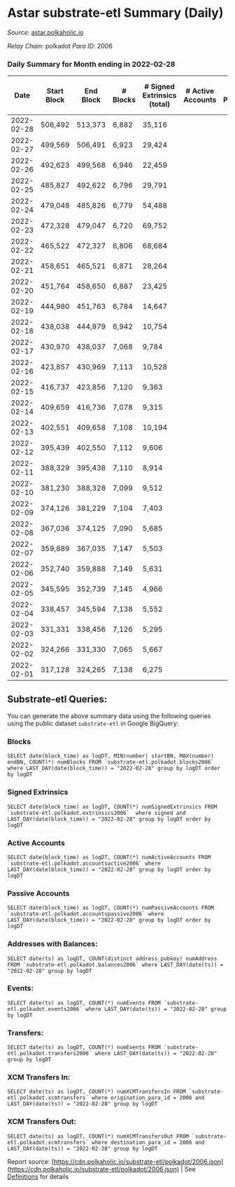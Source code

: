 # Astar substrate-etl Summary (Daily)

_Source_: [astar.polkaholic.io](https://astar.polkaholic.io)

*Relay Chain*: polkadot
*Para ID*: 2006



### Daily Summary for Month ending in 2022-02-28


| Date | Start Block | End Block | # Blocks | # Signed Extrinsics (total) | # Active Accounts | # Passive | # New | # Addresses with Balances | # Events | # Transfers | # XCM Transfers In | # XCM Transfers Out | Issues | 
| ---- | ----------- | --------- | -------- | --------------------------- | ----------------- | --------- | ----- | ------------------------- | -------- | ----------- | ------------------ | ------------------- | ------ |
| 2022-02-28 | 506,492 | 513,373 | 6,882 | 35,116 |  |  |  | 76,017 | 722,115 | 34,265 ($46,705,109.04) |   |   |  |
| 2022-02-27 | 499,569 | 506,491 | 6,923 | 29,424 |  |  |  |  | 373,466 | 37,337 ($7,449,819.99) |   |   |  |
| 2022-02-26 | 492,623 | 499,568 | 6,946 | 22,459 |  |  |  |  | 297,923 | 25,606 ($6,706,612.64) |   |   |  |
| 2022-02-25 | 485,827 | 492,622 | 6,796 | 29,791 |  |  |  |  | 309,684 | 32,305 ($5,010,599.80) |   |   |  |
| 2022-02-24 | 479,048 | 485,826 | 6,779 | 54,488 |  |  |  |  | 331,538 | 20,558 ($8,526,767.95) |   |   |  |
| 2022-02-23 | 472,328 | 479,047 | 6,720 | 69,752 |  |  |  |  | 395,925 | 20,360 ($3,845,468.92) |   |   |  |
| 2022-02-22 | 465,522 | 472,327 | 6,806 | 68,684 |  |  |  |  | 408,344 | 24,199 ($3,640,337.85) |   |   |  |
| 2022-02-21 | 458,651 | 465,521 | 6,871 | 28,264 |  |  |  |  | 287,289 | 29,472 ($5,546,577.56) |   |   |  |
| 2022-02-20 | 451,764 | 458,650 | 6,887 | 23,425 |  |  |  |  | 189,703 | 16,918 ($2,925,058.74) |   |   |  |
| 2022-02-19 | 444,980 | 451,763 | 6,784 | 14,647 |  |  |  |  | 162,016 | 14,543 ($3,922,557.32) |   |   |  |
| 2022-02-18 | 438,038 | 444,979 | 6,942 | 10,754 |  |  |  |  | 163,761 | 13,573 ($11,560,449.82) |   |   |  |
| 2022-02-17 | 430,970 | 438,037 | 7,068 | 9,784 |  |  |  |  | 182,568 | 12,972 ($7,167,897.27) |   |   |  |
| 2022-02-16 | 423,857 | 430,969 | 7,113 | 10,528 |  |  |  |  | 139,291 | 12,764 ($1,705,227.29) |   |   |  |
| 2022-02-15 | 416,737 | 423,856 | 7,120 | 9,363 |  |  |  |  | 140,198 | 12,451 ($7,618,177.58) |   |   |  |
| 2022-02-14 | 409,659 | 416,736 | 7,078 | 9,315 |  |  |  |  | 131,968 | 12,033 ($1,518,994.49) |   |   |  |
| 2022-02-13 | 402,551 | 409,658 | 7,108 | 10,194 |  |  |  |  | 142,795 | 12,923 ($1,788,507.09) |   |   |  |
| 2022-02-12 | 395,439 | 402,550 | 7,112 | 9,606 |  |  |  |  | 146,843 | 12,655 ($1,893,780.88) |   |   |  |
| 2022-02-11 | 388,329 | 395,438 | 7,110 | 8,914 |  |  |  |  | 135,742 | 12,527 ($3,209,519.61) |   |   |  |
| 2022-02-10 | 381,230 | 388,328 | 7,099 | 9,512 |  |  |  |  | 135,127 | 12,089 ($1,333,112.71) |   |   |  |
| 2022-02-09 | 374,126 | 381,229 | 7,104 | 7,403 |  |  |  |  | 125,107 | 11,140 ($1,384,888.03) |   |   |  |
| 2022-02-08 | 367,036 | 374,125 | 7,090 | 5,685 |  |  |  |  | 119,738 | 10,480 ($5,683,928.35) |   |   |  |
| 2022-02-07 | 359,889 | 367,035 | 7,147 | 5,503 |  |  |  |  | 123,602 | 10,293 ($3,909,318.71) |   |   |  |
| 2022-02-06 | 352,740 | 359,888 | 7,149 | 5,631 |  |  |  |  | 124,554 | 10,512 ($2,809,369.54) |   |   |  |
| 2022-02-05 | 345,595 | 352,739 | 7,145 | 4,966 |  |  |  |  | 123,414 | 10,383 ($1,917,989.70) |   |   |  |
| 2022-02-04 | 338,457 | 345,594 | 7,138 | 5,552 |  |  |  |  | 118,782 | 10,486 ($3,447,472.08) |   |   |  |
| 2022-02-03 | 331,331 | 338,456 | 7,126 | 5,295 |  |  |  |  | 108,460 | 10,287 ($2,165,222.10) |   |   |  |
| 2022-02-02 | 324,266 | 331,330 | 7,065 | 5,667 |  |  |  |  | 113,343 | 10,348 ($3,754,011.30) |   |   |  |
| 2022-02-01 | 317,128 | 324,265 | 7,138 | 6,275 |  |  |  |  | 136,022 | 11,250 ($5,669,835.44) |   |   |  |

## Substrate-etl Queries:
You can generate the above summary data using the following queries using the public dataset `substrate-etl` in Google BigQuery:


### Blocks
```
SELECT date(block_time) as logDT, MIN(number) startBN, MAX(number) endBN, COUNT(*) numBlocks FROM `substrate-etl.polkadot.blocks2006`  where LAST_DAY(date(block_time)) = "2022-02-28" group by logDT order by logDT
```


### Signed Extrinsics
```
SELECT date(block_time) as logDT, COUNT(*) numSignedExtrinsics FROM `substrate-etl.polkadot.extrinsics2006`  where signed and LAST_DAY(date(block_time)) = "2022-02-28" group by logDT order by logDT
```


### Active Accounts
```
SELECT date(block_time) as logDT, COUNT(*) numActiveAccounts FROM `substrate-etl.polkadot.accountsactive2006` where LAST_DAY(date(block_time)) = "2022-02-28" group by logDT order by logDT
```


### Passive Accounts
```
SELECT date(block_time) as logDT, COUNT(*) numPassiveAccounts FROM `substrate-etl.polkadot.accountspassive2006` where LAST_DAY(date(block_time)) = "2022-02-28" group by logDT order by logDT
```


### Addresses with Balances:
```
SELECT date(ts) as logDT, COUNT(distinct address_pubkey) numAddress FROM `substrate-etl.polkadot.balances2006` where LAST_DAY(date(ts)) = "2022-02-28" group by logDT
```


### Events:
```
SELECT date(ts) as logDT, COUNT(*) numEvents FROM `substrate-etl.polkadot.events2006` where LAST_DAY(date(ts)) = "2022-02-28" group by logDT
```


### Transfers:
```
SELECT date(ts) as logDT, COUNT(*) numEvents FROM `substrate-etl.polkadot.transfers2006` where LAST_DAY(date(ts)) = "2022-02-28" group by logDT
```


### XCM Transfers In:
```
SELECT date(ts) as logDT, COUNT(*) numXCMTransfersIn FROM `substrate-etl.polkadot.xcmtransfers` where origination_para_id = 2006 and LAST_DAY(date(ts)) = "2022-02-28" group by logDT
```


### XCM Transfers Out:
```
SELECT date(ts) as logDT, COUNT(*) numXCMTransfersOut FROM `substrate-etl.polkadot.xcmtransfers` where destination_para_id = 2006 and LAST_DAY(date(ts)) = "2022-02-28" group by logDT
```



Report source: [https://cdn.polkaholic.io/substrate-etl/polkadot/2006.json](https://cdn.polkaholic.io/substrate-etl/polkadot/2006.json) | See [Definitions](/DEFINITIONS.md) for details
